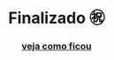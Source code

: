 <h1 align=center>
Finalizado ㊗️
</h1>

<h3 align=center>
  
[veja como ficou](https://react-landing-page-bylazo.netlify.app/)
  
</h3>
